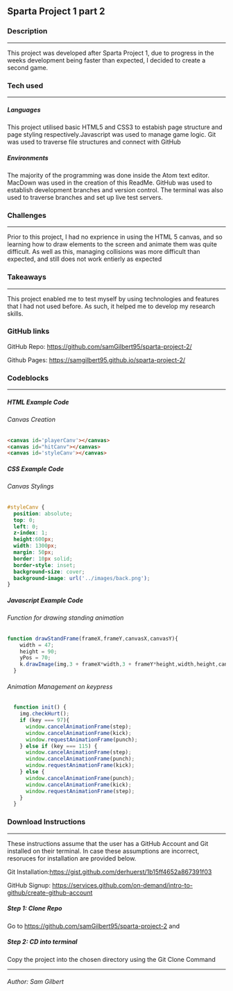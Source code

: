 ## Sparta Project 1 part 2


### Description
---
This project was developed after Sparta Project 1, due to progress in the weeks development being faster than expected, I decided to create a second game.

### Tech used
---
##### Languages
This project utilised basic HTML5 and CSS3 to estabish page structure and page styling respectively.Javascript was used to manage game logic. Git was used to traverse file structures and connect with GitHub
##### Environments
The majority of the programming was done inside the Atom text editor. MacDown was used in the creation of this ReadMe. GitHub was used to establish development branches and version control. The terminal was also used to traverse branches and set up live test servers.

### Challenges
---
Prior to this project, I had no exprience in using the HTML 5 canvas, and so learning how to draw elements to the screen and animate them was quite difficult. As well as this, managing collisions was more difficult than expected, and still does not work entierly as expected

### Takeaways
---
This project enabled me to test myself by using technologies and features that I had not used before. As such, it helped me to develop my research skills.

### GitHub links
GitHub Repo: <https://github.com/samGilbert95/sparta-project-2/>

Github Pages: <https://samgilbert95.github.io/sparta-project-2/>

### Codeblocks
---
##### HTML Example Code
###### Canvas Creation
```html
<canvas id='playerCanv'></canvas>
<canvas id="hitCanv"></canvas>
<canvas id='styleCanv'></canvas>
```
##### CSS Example Code
###### Canvas Stylings
```css
#styleCanv {
  position: absolute;
  top: 0;
  left: 0;
  z-index: 1;
  height:600px;
  width: 1300px;
  margin: 50px;
  border: 10px solid;
  border-style: inset;
  background-size: cover;
  background-image: url('../images/back.png');
}
```
##### Javascript Example Code
###### Function for drawing standing animation
```javascript
function drawStandFrame(frameX,frameY,canvasX,canvasY){
    width = 47;
    height = 90;
    yPos = 70;
    k.drawImage(img,3 + frameX*width,3 + frameY*height,width,height,canvasX,canvasY,width,height);
  }
```
###### Animation Management on keypress
```javascript
  function init() {
    img.checkHurt();
    if (key === 97){
      window.cancelAnimationFrame(step);
      window.cancelAnimationFrame(kick);
      window.requestAnimationFrame(punch);
    } else if (key === 115) {
      window.cancelAnimationFrame(step);
      window.cancelAnimationFrame(punch);
      window.requestAnimationFrame(kick);
    } else {
      window.cancelAnimationFrame(punch);
      window.cancelAnimationFrame(kick);
      window.requestAnimationFrame(step);
    }
  }
```

### Download Instructions
----
These instructions assume that the user has a GitHub Account and Git installed on their terminal. In case these assumptions are incorrect, resoruces for installation are provided below.

Git Installation:<https://gist.github.com/derhuerst/1b15ff4652a867391f03>

GitHub Signup: <https://services.github.com/on-demand/intro-to-github/create-github-account>

##### Step 1: Clone Repo
Go to <https://github.com/samGilbert95/sparta-project-2> and
##### Step 2:	CD into terminal
Copy the project into the chosen directory using the Git Clone Command

---
###### Author:	Sam Gilbert
